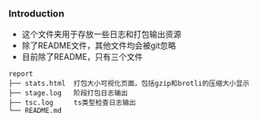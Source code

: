 ### Introduction

- 这个文件夹用于存放一些日志和打包输出资源
- 除了README文件，其他文件均会被git忽略
- 目前除了README，只有三个文件

```
report
├── stats.html  打包大小可视化页面，包括gzip和brotli的压缩大小显示
├── stage.log   阶段打包日志输出
├── tsc.log     ts类型检查日志输出
└── README.md
```
